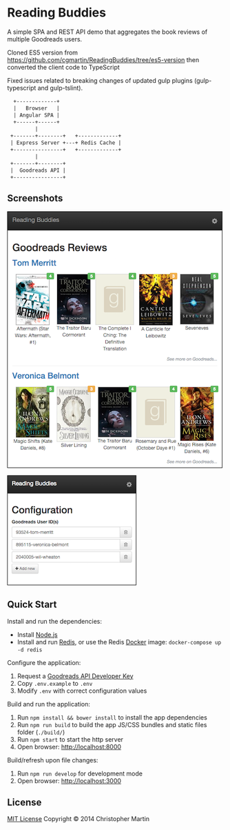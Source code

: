 # Reading Buddies

A simple SPA and REST API demo that aggregates the book reviews of multiple Goodreads users.

Cloned ES5 version from https://github.com/cgmartin/ReadingBuddies/tree/es5-version then converted the client code to TypeScript

Fixed issues related to breaking changes of updated gulp plugins (gulp-typescript and gulp-tslint).

```
  +-------------+
  |   Browser   |
  | Angular SPA |
  +------+------+
         |
 +-------+--------+   +-------------+
 | Express Server +---+ Redis Cache |
 +----------------+   +-------------+
         |
 +-------+--------+
 |  Goodreads API |
 +----------------+
```

## Screenshots

![Home page screenshot](./screenshots/home-page-screenshot.png?raw=true "Home page")

![Config page screenshot](./screenshots/config-page-screenshot.png?raw=true "Config page")

## Quick Start

Install and run the dependencies:

* Install [Node.js](https://nodejs.org/en/download/)
* Install and run [Redis](http://redis.io/topics/quickstart), or use the Redis [Docker](http://docs.docker.com/) image: `docker-compose up -d redis`

Configure the application:

1. Request a [Goodreads API Developer Key](https://www.goodreads.com/api/keys)
1. Copy `.env.example` to `.env`
1. Modify `.env` with correct configuration values

Build and run the application:

1. Run `npm install && bower install` to install the app dependencies
1. Run `npm run build` to build the app JS/CSS bundles and static files folder (`./build/`)
1. Run `npm start` to start the http server
1. Open browser: <http://localhost:8000>

Build/refresh upon file changes:

1. Run `npm run develop` for development mode
1. Open browser: <http://localhost:3000>


## License ##

[MIT License](http://cgm.mit-license.org/)  Copyright © 2014 Christopher Martin


